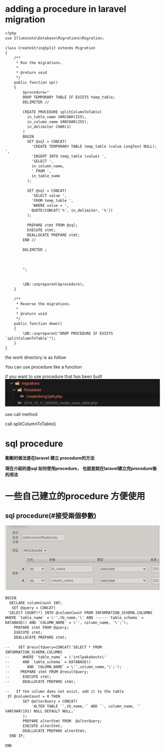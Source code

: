 # adding a procedure in laravel migration

```
<?php
use Illuminate\Database\Migrations\Migration;

class CreateStringSplit extends Migration
{
    /**
     * Run the migrations.
     *
     * @return void
     */
    public function up()
    {
        $procedure="
        DROP TEMPORARY TABLE IF EXISTS temp_table;
        DELIMITER //
      
        CREATE PROCEDURE splitColumnToTable(
          in_table_name VARCHAR(255),
          in_column_name VARCHAR(255),
          in_delimiter CHAR(1)
        )
        BEGIN
          SET @sql = CONCAT(
            'CREATE TEMPORARY TABLE temp_table (value LongText NULL); ',
            'INSERT INTO temp_table (value) ',
            'SELECT ',
            in_column_name,
            ' FROM ',
            in_table_name
          );
          
          SET @sql = CONCAT(
            'SELECT value ',
            'FROM temp_table ',
            'WHERE value = ',
            QUOTE(CONCAT('%', in_delimiter, '%'))
          );
          
          PREPARE stmt FROM @sql;
          EXECUTE stmt;
          DEALLOCATE PREPARE stmt;
        END //
        
        DELIMITER ;
        

     
        ";

  
        \DB::unprepared($procedure);
    }
  
    /**
     * Reverse the migrations.
     *
     * @return void
     */
    public function down()
    {
        \DB::unprepared("DROP PROCEDURE IF EXISTS `splitColumnToTable`");
    }
}

```
the work directory is as follow 

You can use procedure like a function

if you want to use procedure that has been built
![Alt text](image.png)

use call method

call splitColumnToTable()


# sql procedure

 **剛剛的做法是在laravel 建立 procedure的方法**

 **現在介紹的是sql 如何使用procedure， 也就是說在laravel建立完procedure後 的用法**




# 一些自己建立的procedure 方便使用

## sql procedure(**#接受兩個參數**)
![Alt text](image-1.png)
```
BEGIN
  DECLARE columnCount INT;
   SET @query = CONCAT(
 'SELECT COUNT(*) INTO @columnCount FROM INFORMATION_SCHEMA.COLUMNS WHERE `table_name` = \'',tb_name,'\' AND ------`table_schema` = DATABASE() AND `COLUMN_NAME` = \'', column_name, '\';');
    PREPARE stmt FROM @query;
    EXECUTE stmt;
    DEALLOCATE PREPARE stmt;

--    SET @resultQuery=CONCAT('SELECT * FROM INFORMATION_SCHEMA.COLUMNS
--     	WHERE `table_name` = \'intlpakabouts\'
--      AND `table_schema` = DATABASE()
--        AND `COLUMN_NAME` = \'',column_name,'\';');
--     PREPARE stmt FROM @resultQuery;
--      EXECUTE stmt;
--      DEALLOCATE PREPARE stmt;

--   If the column does not exist, add it to the table
 IF @columnCount = 0 THEN
        SET @alterQuery = CONCAT(
            'ALTER TABLE `',tb_name,'` ADD `', column_name, '` VARCHAR(191) NULL DEFAULT NULL;'
        );
        PREPARE alterStmt FROM  @alterQuery;
        EXECUTE alterStmt;
        DEALLOCATE PREPARE alterStmt;
  END IF;

END
```


